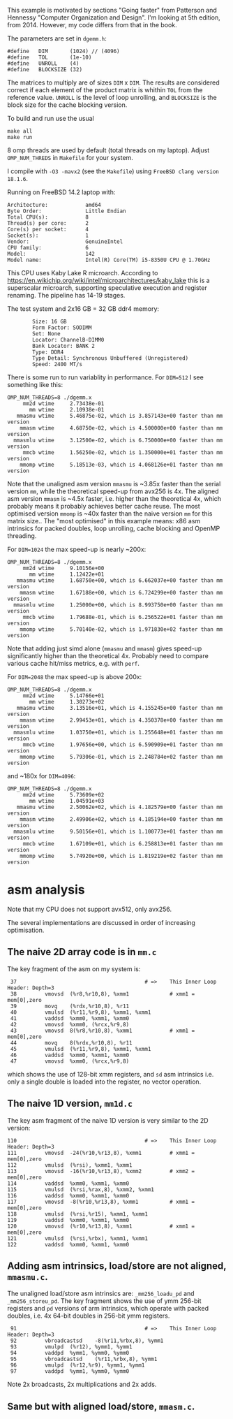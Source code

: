 This example is motivated by sections "Going faster"
from Patterson and Hennessy "Computer Organization and Design".
I'm looking at 5th edition, from 2014.
However, my code differs from that in the book.

The parameters are set in `dgemm.h`:

```
#define   DIM       (1024) // (4096)
#define   TOL       (1e-10)
#define   UNROLL    (4)
#define   BLOCKSIZE (32)
```

The matrices to multiply are of sizes
`DIM` x `DIM`.
The results are considered correct if each
element of the product matrix is
whithin `TOL` from the reference value.
`UNROLL` is the level of loop unrolling,
and `BLOCKSIZE` is the block size for
the cache blocking version.

To build and run use the usual
```
make all
make run
```

8 omp threads are used by default (total threads on my laptop).
Adjust `OMP_NUM_THREDS` in `Makefile` for your system.

I compile with `-O3 -mavx2` (see the `Makefile`)
using `FreeBSD clang version 18.1.6`.

Running on FreeBSD 14.2 laptop with:

```
Architecture:            amd64
Byte Order:              Little Endian
Total CPU(s):            8
Thread(s) per core:      2
Core(s) per socket:      4
Socket(s):               1
Vendor:                  GenuineIntel
CPU family:              6
Model:                   142
Model name:              Intel(R) Core(TM) i5-8350U CPU @ 1.70GHz
```

This CPU uses Kaby Lake R microarch.
According to
https://en.wikichip.org/wiki/intel/microarchitectures/kaby_lake
this is a superscalar microarch,
supporting speculative execution and register
renaming.
The pipeline has 14-19 stages.

The test system and 2x16 GB = 32 GB ddr4 memory:

```
        Size: 16 GB
        Form Factor: SODIMM
        Set: None
        Locator: ChannelB-DIMM0
        Bank Locator: BANK 2
        Type: DDR4
        Type Detail: Synchronous Unbuffered (Unregistered)
        Speed: 2400 MT/s
```

There is some run to run variablity in performance.
For `DIM=512` I see something like this:

```
OMP_NUM_THREADS=8 ./dgemm.x
     mm2d wtime     2.73438e-01
       mm wtime     2.10938e-01
   mmasmu wtime     5.46875e-02, which is 3.857143e+00 faster than mm version
    mmasm wtime     4.68750e-02, which is 4.500000e+00 faster than mm version
  mmasmlu wtime     3.12500e-02, which is 6.750000e+00 faster than mm version
     mmcb wtime     1.56250e-02, which is 1.350000e+01 faster than mm version
    mmomp wtime     5.18513e-03, which is 4.068126e+01 faster than mm version
```

Note that the unaligned asm version `mmasmu` is ~3.85x faster than
the serial version `mm`, while the theoretical speed-up from avx256 is 4x.
The aligned asm version `mmasm` is ~4.5x faster, i.e. higher than the
theoretical 4x, which probably means it probably achieves better cache reuse.
The most optimised version `mmomp` is ~40x faster than the naive version `mm`
for this matrix size..
The "most optimised" in this example means: x86 asm intrinsics for packed doubles,
loop unrolling, cache blocking and OpenMP threading.

For `DIM=1024` the max speed-up is nearly ~200x:

```
OMP_NUM_THREADS=8 ./dgemm.x
     mm2d wtime     9.10156e+00
       mm wtime     1.12422e+01
   mmasmu wtime     1.68750e+00, which is 6.662037e+00 faster than mm version
    mmasm wtime     1.67188e+00, which is 6.724299e+00 faster than mm version
  mmasmlu wtime     1.25000e+00, which is 8.993750e+00 faster than mm version
     mmcb wtime     1.79688e-01, which is 6.256522e+01 faster than mm version
    mmomp wtime     5.70140e-02, which is 1.971830e+02 faster than mm version
```

Note that adding just simd alone (`mmasmu` and `mmasm`) gives speed-up
significantly higher than the theoretical 4x.
Probably need to compare various cache hit/miss metrics, e.g. with `perf`.

For `DIM=2048` the max speed-up is above 200x:

```
OMP_NUM_THREADS=8 ./dgemm.x
     mm2d wtime     5.14766e+01
       mm wtime     1.30273e+02
   mmasmu wtime     3.13516e+01, which is 4.155245e+00 faster than mm version
    mmasm wtime     2.99453e+01, which is 4.350378e+00 faster than mm version
  mmasmlu wtime     1.03750e+01, which is 1.255648e+01 faster than mm version
     mmcb wtime     1.97656e+00, which is 6.590909e+01 faster than mm version
    mmomp wtime     5.79306e-01, which is 2.248784e+02 faster than mm version
```

and ~180x for `DIM=4096`:

```
OMP_NUM_THREADS=8 ./dgemm.x
     mm2d wtime     5.73609e+02
       mm wtime     1.04591e+03
   mmasmu wtime     2.50062e+02, which is 4.182579e+00 faster than mm version
    mmasm wtime     2.49906e+02, which is 4.185194e+00 faster than mm version
  mmasmlu wtime     9.50156e+01, which is 1.100773e+01 faster than mm version
     mmcb wtime     1.67109e+01, which is 6.258813e+01 faster than mm version
    mmomp wtime     5.74920e+00, which is 1.819219e+02 faster than mm version
```

# asm analysis

Note that my CPU does not support avx512, only avx256.

The several implementations are discussed in order of increasing optimisation.

## The naive 2D array code is in `mm.c`

The key fragment of the asm on my system is:
```
 37                                         # =>    This Inner Loop Header: Depth=3
 38         vmovsd  (%r8,%r10,8), %xmm1             # xmm1 = mem[0],zero
 39         movq    (%rdx,%r10,8), %r11
 40         vmulsd  (%r11,%r9,8), %xmm1, %xmm1
 41         vaddsd  %xmm0, %xmm1, %xmm0
 42         vmovsd  %xmm0, (%rcx,%r9,8)
 43         vmovsd  8(%r8,%r10,8), %xmm1            # xmm1 = mem[0],zero
 44         movq    8(%rdx,%r10,8), %r11
 45         vmulsd  (%r11,%r9,8), %xmm1, %xmm1
 46         vaddsd  %xmm0, %xmm1, %xmm0
 47         vmovsd  %xmm0, (%rcx,%r9,8)
```

which shows the use of 128-bit xmm registers,
and `sd` asm intrinsics i.e. only a single double
is loaded into the register, no vector operation.

## The naive 1D version, `mm1d.c`

The key asm fragment of the naive 1D version
is very similar to the 2D version:

```
110                                         # =>    This Inner Loop Header: Depth=3
111         vmovsd  -24(%r10,%r13,8), %xmm1         # xmm1 = mem[0],zero
112         vmulsd  (%rsi), %xmm1, %xmm1
113         vmovsd  -16(%r10,%r13,8), %xmm2         # xmm2 = mem[0],zero
114         vaddsd  %xmm0, %xmm1, %xmm0
115         vmulsd  (%rsi,%rax,8), %xmm2, %xmm1
116         vaddsd  %xmm0, %xmm1, %xmm0
117         vmovsd  -8(%r10,%r13,8), %xmm1          # xmm1 = mem[0],zero
118         vmulsd  (%rsi,%r15), %xmm1, %xmm1
119         vaddsd  %xmm0, %xmm1, %xmm0
120         vmovsd  (%r10,%r13,8), %xmm1            # xmm1 = mem[0],zero
121         vmulsd  (%rsi,%rbx), %xmm1, %xmm1
122         vaddsd  %xmm0, %xmm1, %xmm0
```

## Adding asm intrinsics, load/store are not aligned, `mmasmu.c`.

The unaligned load/store asm intrinsics are:
`_mm256_loadu_pd` and `_mm256_storeu_pd`.
The key fragment shows the use of ymm 256-bit registers
and `pd` versions of arm intrinsics, which operate
with packed doubles, i.e. 4x 64-bit doubles in
256-bit ymm registers.

``` 
 91                                         # =>    This Inner Loop Header: Depth=3
 92         vbroadcastsd    -8(%r11,%rbx,8), %ymm1
 93         vmulpd  (%r12), %ymm1, %ymm1
 94         vaddpd  %ymm1, %ymm0, %ymm0
 95         vbroadcastsd    (%r11,%rbx,8), %ymm1
 96         vmulpd  (%r12,%r9), %ymm1, %ymm1
 97         vaddpd  %ymm1, %ymm0, %ymm0
```

Note 2x broadcasts, 2x multiplications and 2x adds.

## Same but with aligned load/store, `mmasm.c`.
